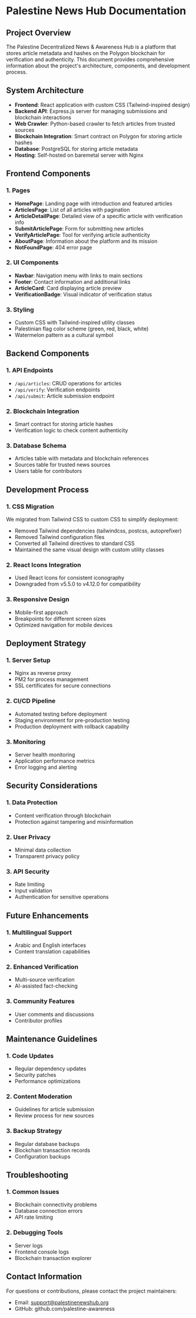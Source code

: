 # Palestine News Hub Documentation

## Project Overview

The Palestine Decentralized News & Awareness Hub is a platform that stores article metadata and hashes on the Polygon blockchain for verification and authenticity. This document provides comprehensive information about the project's architecture, components, and development process.

## System Architecture

- **Frontend**: React application with custom CSS (Tailwind-inspired design)
- **Backend API**: Express.js server for managing submissions and blockchain interactions
- **Web Crawler**: Python-based crawler to fetch articles from trusted sources
- **Blockchain Integration**: Smart contract on Polygon for storing article hashes
- **Database**: PostgreSQL for storing article metadata
- **Hosting**: Self-hosted on baremetal server with Nginx

## Frontend Components

### 1. Pages
- **HomePage**: Landing page with introduction and featured articles
- **ArticlesPage**: List of all articles with pagination
- **ArticleDetailPage**: Detailed view of a specific article with verification info
- **SubmitArticlePage**: Form for submitting new articles
- **VerifyArticlePage**: Tool for verifying article authenticity
- **AboutPage**: Information about the platform and its mission
- **NotFoundPage**: 404 error page

### 2. UI Components
- **Navbar**: Navigation menu with links to main sections
- **Footer**: Contact information and additional links
- **ArticleCard**: Card displaying article preview
- **VerificationBadge**: Visual indicator of verification status

### 3. Styling
- Custom CSS with Tailwind-inspired utility classes
- Palestinian flag color scheme (green, red, black, white)
- Watermelon pattern as a cultural symbol

## Backend Components

### 1. API Endpoints
- `/api/articles`: CRUD operations for articles
- `/api/verify`: Verification endpoints
- `/api/submit`: Article submission endpoint

### 2. Blockchain Integration
- Smart contract for storing article hashes
- Verification logic to check content authenticity

### 3. Database Schema
- Articles table with metadata and blockchain references
- Sources table for trusted news sources
- Users table for contributors

## Development Process

### 1. CSS Migration
We migrated from Tailwind CSS to custom CSS to simplify deployment:
- Removed Tailwind dependencies (tailwindcss, postcss, autoprefixer)
- Removed Tailwind configuration files
- Converted all Tailwind directives to standard CSS
- Maintained the same visual design with custom utility classes

### 2. React Icons Integration
- Used React Icons for consistent iconography
- Downgraded from v5.5.0 to v4.12.0 for compatibility

### 3. Responsive Design
- Mobile-first approach
- Breakpoints for different screen sizes
- Optimized navigation for mobile devices

## Deployment Strategy

### 1. Server Setup
- Nginx as reverse proxy
- PM2 for process management
- SSL certificates for secure connections

### 2. CI/CD Pipeline
- Automated testing before deployment
- Staging environment for pre-production testing
- Production deployment with rollback capability

### 3. Monitoring
- Server health monitoring
- Application performance metrics
- Error logging and alerting

## Security Considerations

### 1. Data Protection
- Content verification through blockchain
- Protection against tampering and misinformation

### 2. User Privacy
- Minimal data collection
- Transparent privacy policy

### 3. API Security
- Rate limiting
- Input validation
- Authentication for sensitive operations

## Future Enhancements

### 1. Multilingual Support
- Arabic and English interfaces
- Content translation capabilities

### 2. Enhanced Verification
- Multi-source verification
- AI-assisted fact-checking

### 3. Community Features
- User comments and discussions
- Contributor profiles

## Maintenance Guidelines

### 1. Code Updates
- Regular dependency updates
- Security patches
- Performance optimizations

### 2. Content Moderation
- Guidelines for article submission
- Review process for new sources

### 3. Backup Strategy
- Regular database backups
- Blockchain transaction records
- Configuration backups

## Troubleshooting

### 1. Common Issues
- Blockchain connectivity problems
- Database connection errors
- API rate limiting

### 2. Debugging Tools
- Server logs
- Frontend console logs
- Blockchain transaction explorer

## Contact Information

For questions or contributions, please contact the project maintainers:
- Email: support@palestinenewshub.org
- GitHub: github.com/palestine-awareness
